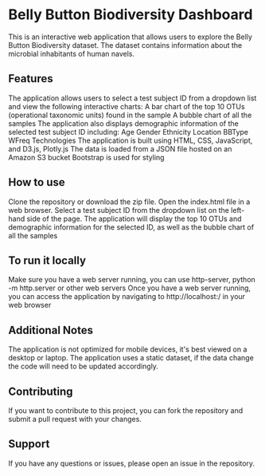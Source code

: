 # Belly Button Biodiversity Dashboard

This is an interactive web application that allows users to explore the Belly Button Biodiversity dataset. The dataset contains information about the microbial inhabitants of human navels.

## Features

The application allows users to select a test subject ID from a dropdown list and view the following interactive charts:
A bar chart of the top 10 OTUs (operational taxonomic units) found in the sample
A bubble chart of all the samples
The application also displays demographic information of the selected test subject ID including:
Age
Gender
Ethnicity
Location
BBType
WFreq
Technologies
The application is built using HTML, CSS, JavaScript, and D3.js, Plotly.js
The data is loaded from a JSON file hosted on an Amazon S3 bucket
Bootstrap is used for styling

## How to use

Clone the repository or download the zip file.
Open the index.html file in a web browser.
Select a test subject ID from the dropdown list on the left-hand side of the page.
The application will display the top 10 OTUs and demographic information for the selected ID, as well as the bubble chart of all the samples

## To run it locally
Make sure you have a web server running, you can use http-server, python -m http.server or other web servers
Once you have a web server running, you can access the application by navigating to http://localhost:<your-port-number>/ in your web browser

## Additional Notes
The application is not optimized for mobile devices, it's best viewed on a desktop or laptop.
The application uses a static dataset, if the data change the code will need to be updated accordingly.

## Contributing
If you want to contribute to this project, you can fork the repository and submit a pull request with your changes.

## Support
If you have any questions or issues, please open an issue in the repository.
